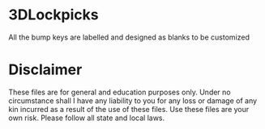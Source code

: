 # 3DLockpicks

All the bump keys are labelled and designed as blanks to be customized


# Disclaimer

These files are for general and education purposes only. Under no circumstance shall I have any liability to you for any loss or damage of any kin incurred as a result of the use of these files. Use these files are your own risk. Please follow all state and local laws.